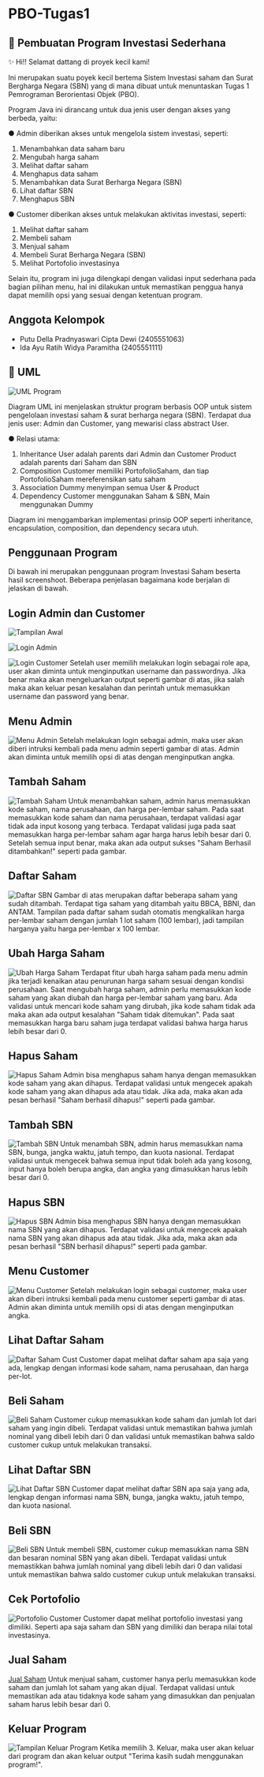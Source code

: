 # PBO-Tugas1
## 📝 Pembuatan Program Investasi Sederhana
✨ Hi!! Selamat dattang di proyek kecil kami!

Ini merupakan suatu poyek kecil bertema Sistem Investasi saham dan Surat Bergharga Negara (SBN) yang di mana dibuat untuk menuntaskan Tugas 1 Pemrograman Berorientasi Objek (PBO).

Program Java ini dirancang untuk dua jenis user dengan akses yang berbeda, yaitu:

● Admin diberikan akses untuk mengelola sistem investasi, seperti:
  1. Menambahkan data saham baru
  2. Mengubah harga saham
  3. Melihat daftar saham
  4. Menghapus data saham
  5. Menambahkan data Surat Berharga Negara (SBN)
  6. Lihat daftar SBN
  7. Menghapus SBN

● Customer diberikan akses untuk melakukan aktivitas investasi, seperti:
  1. Melihat daftar saham
  2. Membeli saham
  3. Menjual saham
  4. Membeli Surat Berharga Negara (SBN)
  5. Melihat Portofolio investasinya

Selain itu, program ini juga dilengkapi dengan validasi input sederhana pada bagian pilihan menu, hal ini dilakukan untuk memastikan penggua hanya dapat memilih opsi yang sesuai dengan ketentuan program.

## Anggota Kelompok
- Putu Della Pradnyaswari Cipta Dewi (2405551063)
- Ida Ayu Ratih Widya Paramitha (2405551111)

## 📄 UML
![UML Program](images/UML_PBO1.jpg)

Diagram UML ini menjelaskan struktur program berbasis OOP untuk sistem pengelolaan investasi saham & surat berharga negara (SBN). Terdapat dua jenis user: Admin dan Customer, yang mewarisi class abstract User.

● Relasi utama:
  1. Inheritance
     User adalah parents dari Admin dan Customer
     Product adalah parents dari Saham dan SBN
  3. Composition
     Customer memiliki PortofolioSaham, dan tiap PortofolioSaham mereferensikan satu
     saham
  5. Association
     Dummy menyimpan semua User & Product
  7. Dependency
     Customer menggunakan Saham & SBN, Main menggunakan Dummy
     
Diagram ini menggambarkan implementasi prinsip OOP seperti inheritance, encapsulation, composition, dan dependency secara utuh.

## Penggunaan Program
Di bawah ini merupakan penggunaan program Investasi Saham beserta hasil screenshoot. Beberapa penjelasan bagaimana kode berjalan di jelaskan di bawah.

## Login Admin dan Customer
![Tampilan Awal](images/Tampilan_Utama.png)

![Login Admin](images/Login_Admin.png)

![Login Customer](images/Login_Customer.png)
Setelah user memilih melakukan login sebagai role apa, user akan diminta untuk menginputkan username dan passwordnya. Jika benar maka akan mengeluarkan output seperti gambar di atas, jika salah maka akan keluar pesan kesalahan dan perintah untuk memasukkan username dan password yang benar.

## Menu Admin
![Menu Admin](images/Menu_Admin.png)
Setelah melakukan login sebagai admin, maka user akan diberi intruksi kembali pada menu admin seperti gambar di atas. Admin akan diminta untuk memilih opsi di atas dengan menginputkan angka.

## Tambah Saham
![Tambah Saham](images/Tambah_Saham.jpeg)
Untuk menambahkan saham, admin harus memasukkan kode saham, nama perusahaan, dan harga per-lembar saham. Pada saat memasukkan kode saham dan nama perusahaan, terdapat validasi agar tidak ada input kosong yang terbaca. Terdapat validasi juga pada saat memasukkan harga per-lembar saham agar harga harus lebih besar dari 0. Setelah semua input benar, maka akan ada output sukses "Saham Berhasil ditambahkan!" seperti pada gambar.

## Daftar Saham
![Daftar SBN](images/Daftar_SBN.jpeg)
Gambar di atas merupakan daftar beberapa saham yang sudah ditambah. Terdapat tiga saham yang ditambah yaitu BBCA, BBNI, dan ANTAM. Tampilan pada daftar saham sudah otomatis mengkalikan harga per-lembar saham dengan jumlah 1 lot saham (100 lembar), jadi tampilan harganya yaitu harga per-lembar x 100 lembar.

## Ubah Harga Saham
![Ubah Harga Saham](images/Ubah_Harga_Saham.png)
Terdapat fitur ubah harga saham pada menu admin jika terjadi kenaikan atau penurunan harga saham sesuai dengan kondisi perusahaan. Saat mengubah harga saham, admin perlu memasukkan kode saham yang akan diubah dan harga per-lembar saham yang baru. Ada validasi untuk mencari kode saham yang dirubah, jika kode saham tidak ada maka akan ada output kesalahan "Saham tidak ditemukan". Pada saat memasukkan harga baru saham juga terdapat validasi bahwa harga harus lebih besar dari 0.

## Hapus Saham
![Hapus Saham](images/Hapus_Saham.jpeg)
Admin bisa menghapus saham hanya dengan memasukkan kode saham yang akan dihapus. Terdapat validasi untuk mengecek apakah kode saham yang akan dihapus ada atau tidak. Jika ada, maka akan ada pesan berhasil "Saham berhasil dihapus!" seperti pada gambar.

## Tambah SBN
![Tambah SBN](images/Tambah_SBN.png)
Untuk menambah SBN, admin harus memasukkan nama SBN, bunga, jangka waktu, jatuh tempo, dan kuota nasional. Terdapat validasi untuk mengecek bahwa semua input tidak boleh ada yang kosong, input hanya boleh berupa angka, dan angka yang dimasukkan harus lebih besar dari 0.

## Hapus SBN
![Hapus SBN](images/Hapus_SBN.jpeg)
Admin bisa menghapus SBN hanya dengan memasukkan nama SBN yang akan dihapus. Terdapat validasi untuk mengecek apakah nama SBN yang akan dihapus ada atau tidak. Jika ada, maka akan ada pesan berhasil "SBN berhasil dihapus!" seperti pada gambar.

## Menu Customer
![Menu Customer](images/Menu_Customers.png)
Setelah melakukan login sebagai customer, maka user akan diberi intruksi kembali pada menu customer seperti gambar di atas. Admin akan diminta untuk memilih opsi di atas dengan menginputkan angka.

## Lihat Daftar Saham
![Daftar Saham Cust](images/Daftar_Saham_m.cust.jpeg)
Customer dapat melihat daftar saham apa saja yang ada, lengkap dengan informasi kode saham, nama perusahaan, dan harga per-lot.

## Beli Saham
![Beli Saham](images/Membeli_Saham.jpeg)
Customer cukup memasukkan kode saham dan jumlah lot dari saham yang ingin dibeli. Terdapat validasi untuk memastikan bahwa jumlah nominal yang dibeli lebih dari 0 dan validasi untuk memastikan bahwa saldo customer cukup untuk melakukan transaksi.

## Lihat Daftar SBN
![Lihat Daftar SBN](images/Lihat_Daftar_SBN.jpeg)
Customer dapat melihat daftar SBN apa saja yang ada, lengkap dengan informasi nama SBN, bunga, jangka waktu, jatuh tempo, dan kuota nasional.

## Beli SBN
![Beli SBN](images/Beli_SBN.jpeg)
Untuk membeli SBN, customer cukup memasukkan nama SBN dan besaran nominal SBN yang akan dibeli. Terdapat validasi untuk memastikkan bahwa jumlah nominal yang dibeli lebih dari 0 dan validasi untuk memastikan bahwa saldo customer cukup untuk melakukan transaksi.

## Cek Portofolio
![Portofolio Customer](images/Portofilio_Cust.jpeg)
Customer dapat melihat portofolio investasi yang dimiliki. Seperti apa saja saham dan SBN yang dimiliki dan berapa nilai total investasinya.

## Jual Saham
[Jual Saham](images/Jual_Saham.jpeg)
Untuk menjual saham, customer hanya perlu memasukkan kode saham dan jumlah lot saham yang akan dijual. Terdapat validasi untuk memastikan ada atau tidaknya kode saham yang dimasukkan dan penjualan saham harus lebih besar dari 0.

## Keluar Program
![Tampilan Keluar Program](images/Tampilan_Keluar_Program.png)
Ketika memilih 3. Keluar, maka user akan keluar dari program dan akan keluar output "Terima kasih sudah menggunakan program!".
